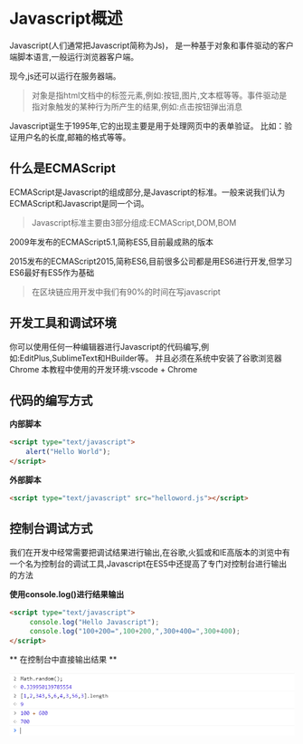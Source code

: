 # Javascript概述

Javascript(人们通常把Javascript简称为Js)，
是一种基于对象和事件驱动的客户端脚本语言,一般运行浏览器客户端。

现今,js还可以运行在服务器端。

> 对象是指html文档中的标签元素,例如:按钮,图片,文本框等等。事件驱动是指对象触发的某种行为所产生的结果,例如:点击按钮弹出消息


Javascript诞生于1995年,它的出现主要是用于处理网页中的表单验证。
比如：验证用户名的长度,邮箱的格式等等。


## 什么是ECMAScript

ECMAScript是Javascript的组成部分,是Javascript的标准。一般来说我们认为ECMAScript和Javascript是同一个词。

> Javascript标准主要由3部分组成:ECMAScript,DOM,BOM

2009年发布的ECMAScript5.1,简称ES5,目前最成熟的版本

2015发布的ECMAScript2015,简称ES6,目前很多公司都是用ES6进行开发,但学习ES6最好有ES5作为基础

> 在区块链应用开发中我们有90%的时间在写javascript


## 开发工具和调试环境

你可以使用任何一种编辑器进行Javascript的代码编写,例如:EditPlus,SublimeText和HBuilder等。
并且必须在系统中安装了谷歌浏览器Chrome
本教程中使用的开发环境:vscode + Chrome


## 代码的编写方式

**内部脚本**

```html
<script type="text/javascript">
	alert("Hello World");
</script>
```

**外部脚本**

``` html
<script type="text/javascript" src="helloword.js"></script>
```

## 控制台调试方式

我们在开发中经常需要把调试结果进行输出,在谷歌,火狐或和IE高版本的浏览中有一个名为控制台的调试工具,Javascript在ES5中还提高了专门对控制台进行输出的方法

**使用console.log()进行结果输出**

```html
<script type="text/javascript">
     console.log("Hello Javascript");
     console.log("100+200=",100+200,",300+400=",300+400);
</script>
```
** 在控制台中直接输出结果 **

![](./images/console_log.png)